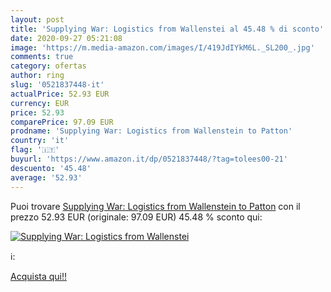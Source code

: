 ```yaml
---
layout: post
title: 'Supplying War: Logistics from Wallenstei al 45.48 % di sconto'
date: 2020-09-27 05:21:08
image: 'https://m.media-amazon.com/images/I/419JdIYkM6L._SL200_.jpg'
comments: true
category: ofertas
author: ring
slug: '0521837448-it'
actualPrice: 52.93 EUR
currency: EUR
price: 52.93
comparePrice: 97.09 EUR
prodname: 'Supplying War: Logistics from Wallenstein to Patton'
country: 'it'
flag: '🇮🇹'
buyurl: 'https://www.amazon.it/dp/0521837448/?tag=tolees00-21'
descuento: '45.48'
average: '52.93'
---
```


Puoi trovare [Supplying War: Logistics from Wallenstein to Patton](https://www.amazon.it/dp/0521837448/?tag=tolees00-21) con il prezzo 52.93 EUR (originale: 97.09 EUR) 45.48 % sconto qui:

[![Supplying War: Logistics from Wallenstei](https://m.media-amazon.com/images/I/419JdIYkM6L._SL200_.jpg)](https://www.amazon.it/dp/0521837448/?tag=tolees00-21)

ℹ️:


[Acquista qui!!](https://www.amazon.it/dp/0521837448/?tag=tolees00-21)

